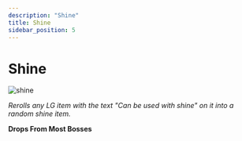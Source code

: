 ```yaml
---
description: "Shine"
title: Shine
sidebar_position: 5
---
```


# Shine

![shine](https://vwiki.valorserver.com/api/item/picture/shine) 

*Rerolls any LG item with the text "Can be used with shine" on it into a random shine item.*

**Drops From Most Bosses**

